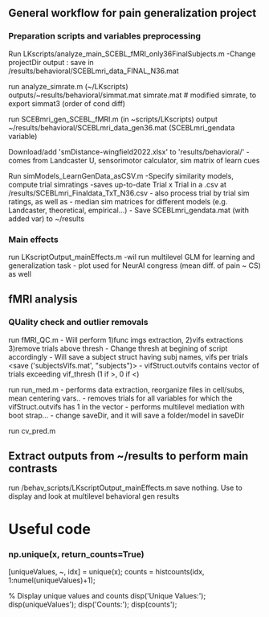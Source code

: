 ## General workflow for pain generalization project

### Preparation scripts and variables preprocessing
Run LKscripts/analyze_main_SCEBL_fMRI_only36FinalSubjects.m 
	-Change projectDir
	output : save in /results/behavioral/SCEBLmri_data_FINAL_N36.mat

run analyze_simrate.m (~/LKscripts)
	outputs/~results/behavioral/simmat.mat  simrate.mat 
	 # modified simrate, to export simmat3 (order of cond diff)

run SCEBmri_gen_SCEBL_fMRI.m (in ~scripts/LKscripts)
	output ~/results/behavioral/SCEBLmri_data_gen36.mat (SCEBLmri_gendata variable)

Download/add 'smDistance-wingfield2022.xlsx' to 'results/behavioral/'
	-comes from Landcaster U, sensorimotor calculator, sim matrix of learn cues

Run simModels_LearnGenData_asCSV.m
	-Specify similarity models, compute trial simratings
	-saves up-to-date Trial x Trial in a .csv at /results/SCEBLmri_Finaldata_TxT_N36.csv 
	- also process trial by trial sim ratings, as well as
	-  median sim matrices for different models (e.g. Landcaster, theoretical, empirical...)
	- Save SCEBLmri_gendata.mat (with added var) to ~/results

### Main effects

run LKscriptOutput_mainEffects.m
	-wil run multilevel GLM for learning and generalization task
	- plot used for NeurAI congress (mean diff. of pain ~ CS) as well

## fMRI analysis

### QUality check and outlier removals
run fMRI_QC.m
	- Will perform 1)func imgs extraction, 2)vifs extractions 3)remove trials above thresh
	- Change thresh at begining of script accordingly
	- Will save a subject struct having subj names, vifs per trials
		 <save ('subjectsVifs.mat', "subjects")> 
	- vifStruct.outvifs contains vector of trials exceeding vif_thresh (1 if >, 0 if <)

run run_med.m 
	- performs data extraction, reorganize files in cell/subs, mean centering vars..
	- removes trials for all variables for which the vifStruct.outvifs has 1 in the vector
	- performs multilevel mediation with boot strap...
	- change saveDir, and it will save a folder/model in saveDir

run cv_pred.m


 
## Extract outputs from ~/results to perform main contrasts
run /behav_scripts/LKscriptOutput_mainEffects.m
	save nothing. Use to display and look at multilevel behavioral gen results






# Useful code

### np.unique(x, return_counts=True)
[uniqueValues, ~, idx] = unique(x);
counts = histcounts(idx, 1:numel(uniqueValues)+1);

% Display unique values and counts
disp('Unique Values:');
disp(uniqueValues');
disp('Counts:');
disp(counts');

